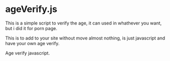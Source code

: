# ageVerify.js
This is a simple script to verify the age, it can used in whathever you want, but i did it for porn page.

This is to add to your site without move almost nothing, is just javascript and have your own age verify.

Age verify javascript.
